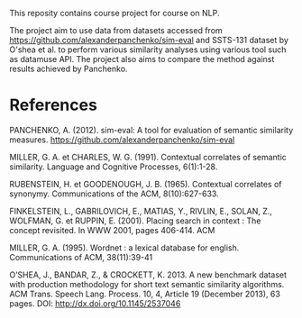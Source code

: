 This reposity contains course project for course on NLP.

The project aim to use data from datasets accessed from https://github.com/alexanderpanchenko/sim-eval and SSTS-131 dataset by O'shea et al. to perform various similarity analyses using various tool such as datamuse API.
The project also aims to compare the method against results achieved by Panchenko. 


References
==========
PANCHENKO, A. (2012). sim-eval: A tool for evaluation of semantic similarity measures. https://github.com/alexanderpanchenko/sim-eval

MILLER, G. A. et CHARLES, W. G. (1991). Contextual correlates of semantic similarity. Language
and Cognitive Processes, 6(1):1-28.

RUBENSTEIN, H. et GOODENOUGH, J. B. (1965). Contextual correlates of synonymy. Communications of the ACM, 8(10):627-633.

FINKELSTEIN, L., GABRILOVICH, E., MATIAS, Y., RIVLIN, E., SOLAN, Z., WOLFMAN, G. et RUPPIN, E.
(2001). Placing search in context : The concept revisited. In WWW 2001, pages 406-414. ACM

MILLER, G. A. (1995). Wordnet : a lexical database for english. Communications of ACM,
38(11):39-41

O’SHEA, J., BANDAR, Z., & CROCKETT, K. 2013. A new benchmark dataset with production methodology for
short text semantic similarity algorithms. ACM Trans. Speech Lang. Process. 10, 4, Article 19 (December
2013), 63 pages.
DOI: http://dx.doi.org/10.1145/2537046